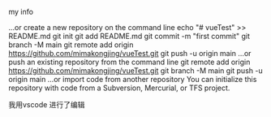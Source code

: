 my info


…or create a new repository on the command line
echo "# vueTest" >> README.md
git init
git add README.md
git commit -m "first commit"
git branch -M main
git remote add origin https://github.com/mimakongjing/vueTest.git
git push -u origin main
…or push an existing repository from the command line
git remote add origin https://github.com/mimakongjing/vueTest.git
git branch -M main
git push -u origin main
…or import code from another repository
You can initialize this repository with code from a Subversion, Mercurial, or TFS project.

我用vscode 进行了编辑
